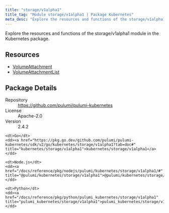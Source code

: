 ```yaml
---
title: "storage/v1alpha1"
title_tag: "Module storage/v1alpha1 | Package Kubernetes"
meta_desc: "Explore the resources and functions of the storage/v1alpha1 module in the Kubernetes package."
---
```


<!-- WARNING: this file was generated by Pulumi Docs Generator. -->
<!-- Do not edit by hand unless you're certain you know what you are doing! -->

Explore the resources and functions of the storage/v1alpha1 module in the Kubernetes package.

<h2 id="resources">Resources</h2>
<ul class="api">
    <li><a href="volumeattachment" title="VolumeAttachment"><span class="symbol resource"></span>VolumeAttachment</a></li>
    <li><a href="volumeattachmentlist" title="VolumeAttachmentList"><span class="symbol resource"></span>VolumeAttachmentList</a></li>
</ul>

<h2 id="package-details">Package Details</h2>
<dl class="package-details">
	<dt>Repository</dt>
	<dd><a href="https://github.com/pulumi/pulumi-kubernetes">https://github.com/pulumi/pulumi-kubernetes</a></dd>
	<dt>License</dt>
	<dd>Apache-2.0</dd>
	<dt>Version</dt>
	<dd>2.4.2</dd>
</dl>



<dl class="tabular">

    <dt>Go</dt>
    <dd><a href="https://pkg.go.dev/github.com/pulumi/pulumi-kubernetes/sdk/v2/go/kubernetes/storage/v1alpha1?tab=doc#" title="kubernetes/storage/v1alpha1">kubernetes/storage/v1alpha1</a></dd>

    <dt>Node.js</dt>
    <dd><a href="/docs/reference/pkg/nodejs/pulumi/kubernetes/storage/v1alpha1/#" title="@pulumi/kubernetes/storage/v1alpha1">@pulumi/kubernetes/storage/v1alpha1</a></dd>

    <dt>Python</dt>
    <dd><a href="/docs/reference/pkg/python/pulumi_kubernetes/storage/v1alpha1" title="pulumi_kubernetes/storage/v1alpha1">pulumi_kubernetes/storage/v1alpha1</a></dd>

</dl>

